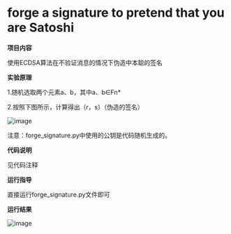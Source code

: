 #  forge a signature to pretend that you are Satoshi

**项目内容**

使用ECDSA算法在不验证消息的情况下伪造中本聪的签名

**实验原理**

1.随机选取两个元素a、b，其中a、b∈Fn*

2.按照下图所示，计算得出（r，s）（伪造的签名）

![image](https://user-images.githubusercontent.com/105548921/181241176-8dd3a193-f3ad-49b6-82f4-33296f683092.png)

注意：forge_signature.py中使用的公钥是代码随机生成的。

**代码说明**

见代码注释

**运行指导**

直接运行forge_signature.py文件即可

**运行结果**

![image](https://user-images.githubusercontent.com/105548921/181724504-cd727734-2007-4389-a1ec-3d2d1f6337c5.png)
